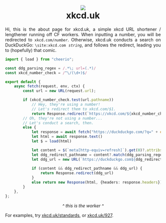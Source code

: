 <h1 align="center">
  <img src="https://about.xkcd.uk/assets/xkcd.png">
  <br />
  xkcd.uk
</h1>

<p align="justify">
Hi, this is the about page for xkcd.uk, a simple xkcd URL shortener / lengthener running off CF workers. 
When inputting a number, you will be redirected to <code>xkcd.com/<em>number</em></code>. 
Otherwise, xkcd.uk conducts a search on DuckDuckGo: <code>\site:xkcd.com <em>string</em></code>, and follows the redirect, leading you to (hopefully) that comic.
</p>

```ts
import { load } from "cheerio";

const ddg_parsing_regex = /.*\; url=(.*)/
const xkcd_number_check = /^\/(\d+)$/

export default {
    async fetch(request, env, ctx) {
        const url = new URL(request.url);

        if (xkcd_number_check.test(url.pathname)) 
            // Hey, they're using a number!
            // Let's redirect them to xkcd.com/$1.
            return Response.redirect(`https://xkcd.com/${xkcd_number_check.exec(url.pathname)?.[1]}`)
        // Oh, they're not using a number...
        // Let's conduct a search, then.
        else {
            let response = await fetch("https://duckduckgo.com/?q=" + encodeURIComponent(`\\site:xkcd.com ${url.pathname.slice(1)}`));
            let html = await response.text()
            let $ = load(html)

            let content = $(`meta[http-equiv=refresh]`).get(0)?.attribs.content
            let ddg_redirect_pathname = content?.match(ddg_parsing_regex)?.[1]
            let ddg_url = new URL(`https://duckduckgo.com${ddg_redirect_pathname}`).searchParams.get("uddg")
            
            if (content && ddg_redirect_pathname && ddg_url) {
                return Response.redirect(ddg_url)
            }
            else return new Response(html, {headers: response.headers})
        }
    },
};
```

<p align="center">
  <em>^ this is the worker ^</em>
</p>
For examples, try <a href="https://xkcd.uk/standards">xkcd.uk/standards</a>, or <a href="https://xkcd.uk/927">xkcd.uk/927</a>.

